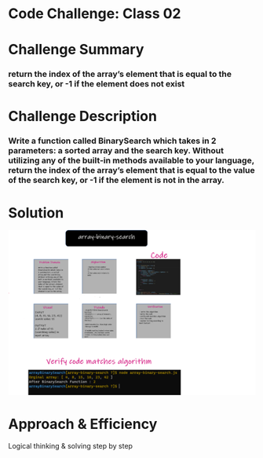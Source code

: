 # Code Challenge: Class 02

# Challenge Summary
### return the index of the array’s element that is equal to the search key, or -1 if the element does not exist

# Challenge Description

### Write a function called BinarySearch which takes in 2 parameters: a sorted array and the search key. Without utilizing any of the built-in methods available to your language, return the index of the array’s element that is equal to the value of the search key, or -1 if the element is not in the array.


# Solution 
![img](/401-challenges/arrayBinarySearch/array-binary-search.png)

# Approach & Efficiency
Logical thinking & solving step by step